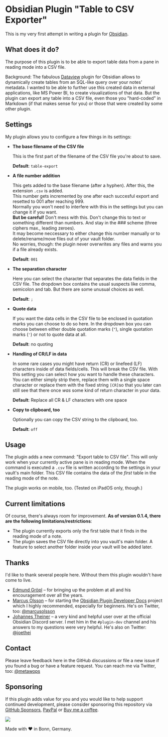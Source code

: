 # Obsidian Plugin "Table to CSV Exporter"

This is my very first attempt in writing a plugin for [Obsidian](https://obsidian.md).

## What does it do?

The purpose of this plugin is to be able to export table data from a pane in reading mode into a CSV file.

Background: The fabulous [Dataview](https://github.com/blacksmithgu/obsidian-dataview) plugin for Obsidian allows to dynamically create tables from an SQL-like query over your notes' metadata.
I wanted to be able to further use this created data in external applications, like MS Power BI, to create visualizations of that data.
But the plugin can export any table into a CSV file, even those you "hard-coded" in Markdown (if that makes sense for you) or those that were created by some other plugin.

## Settings

My plugin allows you to configure a few things in its settings:

* **The base filename of the CSV file**

   This is the first part of the filename of the CSV file you're about to save.

   **Default**: `table-export`

* **A file number addition**

   This gets added to the base filename (after a hyphen). After this, the extension `.csv` is added.  
   This number gets incremented by one after each succesful export and resetted to 001 after reaching 999.  
   Normally you won't need to interfere with this in the settings but you can change it if you want.  
   **But be careful!** Don't mess with this. Don't change this to text or something different than numbers. And stay in the ### scheme (three ciphers max., leading zeroes).  
   It may become neccessary to either change this number manually or to delete/rename/move files out of your vault folder.  
   No worries, though: the plugin never overwrites any files and warns you if a file already exists.

   **Default**: `001`

* **The separation character**

   Here you can select the character that separates the data fields in the CSV file. The dropdown box contains the usual suspects like comma, semicolon and tab. But there are some unusual choices as well.

   **Default**: `;`

* **Quote data**

   If you want the data cells in the CSV file to be enclosed in quotation marks you can choose to do so here. In the dropdown box you can choose between either double quotation marks (`"`), single quotation marks (`'`) or not to quote data at all.

   **Default**: no quoting

* **Handling of CR/LF in data**

   In some rare cases you might have return (CR) or linefeed (LF) characters inside of data fields/cells. This will break the CSV file. With this setting you can select how you want to handle these characters. You can either simply strip them, replace them with a single space character or replace them with the fixed string `[CR]`so that you later can still see that there once _was_ some kind of return character in your data.

   **Default**: Replace all CR & LF characters with one space

* **Copy to clipboard, too**

   Optionally you can copy the CSV string to the clipboard, too.
   
   **Default**: `off`

## Usage

The plugin adds a new command: "Export table to CSV file". This will only work when your currently active pane is in reading mode. When the command is executed a `.csv` file is written according to the settings in your vault's main folder. This CSV file contains the data of the *first* table in the reading mode of the note.

The plugin works on mobile, too. (Tested on iPadOS only, though.)

## Current limitations

Of course, there's always room for improvement. **As of version 0.1.4, there are the following limitations/restrictions**:

* The plugin currently exports only the first table that it finds in the reading mode of a note.
* The plugin saves the CSV file directly into you vault's main folder. A feature to select another folder inside your vault will be added later.

## Thanks

I'd like to thank several people here. Without them this plugin wouldn't have come to live.

* [Edmund Gröpl](https://twitter.com/groepl) – for bringing up the problem at all and his encouragement over all the years.
* [Marcus Olsson](https://github.com/marcusolsson) – for starting the [Obsidian Plugin Developer Docs](https://marcus.se.net/obsidian-plugin-docs/) project which I highly recommended, especially for beginners. He's on Twitter, too: [@marcusolsson](https://twitter.com/marcusolsson)
* [Johannes Theiner](https://github.com/joethei) – a very kind and helpful user over at the official Obsidian Discord server. I met him in the `#plugin-dev` channel and his answers to my questions were very helpful. He's also on Twitter: [@joethei](https://twitter.com/joethei)

## Contact

Please leave feedback here in the GitHub discussions or file a new issue if you found a bug or have a feature request.
You can reach me via Twitter, too: [@metawops](https://twitter.com/metawops)

## Sponsoring

If this plugin adds value for you and you would like to help support continued development, please consider sponsoring this repository via [GitHub Sponsors](https://github.com/sponsors/metawops), [PayPal](https://paypal.me/stefanwolfrum) or [Buy me a coffee](https://www.buymeacoffee.com/metawops).

<a href="https://www.buymeacoffee.com/metawops"><img src="https://img.buymeacoffee.com/button-api/?text=Buy me a coffee&emoji=&slug=metawops&button_colour=FFDD00&font_colour=000000&font_family=Cookie&outline_colour=000000&coffee_colour=ffffff" /></a>

Made with ❤️ in Bonn, Germany.
